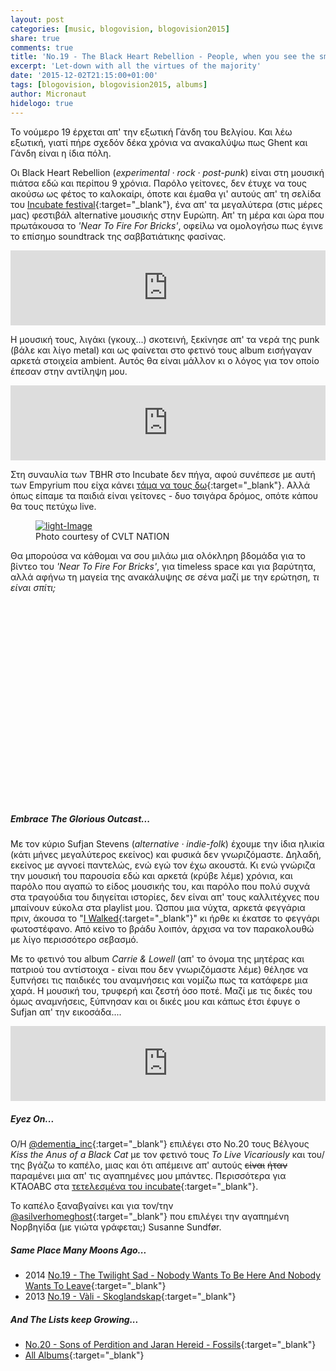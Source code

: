 ```yaml
---
layout: post
categories: [music, blogovision, blogovision2015]
share: true
comments: true
title: 'No.19 - The Black Heart Rebellion - People, when you see the smoke, do not think it is fields they&#39;re burning'
excerpt: 'Let-down with all the virtues of the majority'
date: '2015-12-02T21:15:00+01:00'
tags: [blogovision, blogovision2015, albums]
author: Micronaut
hidelogo: true
---
```

Το νούμερο 19 έρχεται απ' την εξωτική Γάνδη του Βελγίου. Και λέω εξωτική, γιατί πήρε σχεδόν δέκα χρόνια να ανακαλύψω πως Ghent και Γάνδη είναι η ίδια πόλη.

Οι Black Heart Rebellion (*experimental · rock · post-punk*) είναι στη μουσική πιάτσα εδώ και περίπου 9 χρόνια. Παρόλο γείτονες, δεν έτυχε να τους ακούσω ως φέτος το καλοκαίρι, όποτε και έμαθα γι' αυτούς απ' τη σελίδα του [Incubate festival](http://incubate.org/2015/line-up/606/the-black-heart-rebellion){:target="_blank"}, ένα απ' τα μεγαλύτερα (στις μέρες μας) φεστιβάλ alternative μουσικής στην Ευρώπη. Απ' τη μέρα και ώρα που πρωτάκουσα το *'Near To Fire For Bricks'*, οφείλω να ομολογήσω πως έγινε το επίσημο soundtrack της σαββατιάτικης φασίνας.

<iframe style="border: 0; width: 100%; height: 120px;" src="https://bandcamp.com/EmbeddedPlayer/album=2180219375/size=large/bgcol=ffffff/linkcol=0687f5/tracklist=false/artwork=small/track=1635613642/transparent=true/" seamless><a href="http://theblackheartrebellion.bandcamp.com/album/people-when-you-see-the-smoke-do-not-think-it-is-fields-theyre-burning">People, when you see the smoke, do not think it is fields they&#39;re burning by The Black Heart Rebellion</a></iframe>

Η μουσική τους, λιγάκι (γκουχ...) σκοτεινή, ξεκίνησε απ' τα νερά της punk (βάλε και λίγο metal) και ως φαίνεται στο φετινό τους album εισήγαγαν αρκετά στοιχεία ambient. Αυτός θα είναι μάλλον κι ο λόγος για τον οποίο έπεσαν στην αντίληψη μου.

<iframe style="border: 0; width: 100%; height: 120px;" src="https://bandcamp.com/EmbeddedPlayer/album=2180219375/size=large/bgcol=ffffff/linkcol=0687f5/tracklist=false/artwork=small/track=2013562482/transparent=true/" seamless><a href="http://theblackheartrebellion.bandcamp.com/album/people-when-you-see-the-smoke-do-not-think-it-is-fields-theyre-burning">People, when you see the smoke, do not think it is fields they&#39;re burning by The Black Heart Rebellion</a></iframe>

Στη συναυλία των TBHR στο Incubate δεν πήγα, αφού συνέπεσε με αυτή των Empyrium που είχα κάνει [τάμα να τους δω](/music/review/incubate-2015/){:target="_blank"}. Αλλά όπως είπαμε τα παιδιά είναι γείτονες  - δυο τσιγάρα δρόμος, οπότε κάπου θα τους πετύχω live.

<figure>
    <a href="http://www.cvltnation.com/the-black-heart-rebellion-people-when-you-see-the-smoke-do-not-think-it-is-the-fields-theyre-burning-review-stream-footage/"><img src="http://www.cvltnation.com/wp-content/uploads/2015/10/TBHR_2014_live_JanOpdekamp-1440x564_c.jpg" alt="light-Image" class="center"/></a>
    <figcaption>Photo courtesy of CVLT NATION</figcaption>
</figure>

Θα μπορούσα να κάθομαι να σου μιλάω μια ολόκληρη βδομάδα για το βίντεο του  *'Near To Fire For Bricks'*, για timeless space και για βαρύτητα, αλλά αφήνω τη μαγεία της ανακάλυψης σε σένα μαζί με την ερώτηση, *τι είναι σπίτι;*

<iframe class="invisible center" width="70%" height="320" src="about:blank" data-src="https://www.youtube.com/embed/EMS3OEa5sac" frameborder="0" allowfullscreen>&nbsp;</iframe>

<div class="text-divider"></div>

##### Embrace The Glorious Outcast...
Με τον κύριο Sufjan Stevens (*alternative · indie-folk*) έχουμε την ίδια ηλικία (κάτι μήνες μεγαλύτερος εκείνος) και φυσικά δεν γνωριζόμαστε. Δηλαδή, εκείνος με αγνοεί παντελώς, ενώ εγώ τον έχω ακουστά. Κι ενώ γνώριζα την μουσική του παρουσία εδώ και αρκετά (κρύβε λέμε) χρόνια, και παρόλο που αγαπώ το είδος μουσικής του, και παρόλο που πολύ συχνά στα τραγούδια του διηγείται ιστορίες,  δεν είναι απ' τους καλλιτέχνες που μπαίνουν εύκολα στα playlist μου. Ώσπου μια νύχτα, αρκετά φεγγάρια πριν, άκουσα το "[I Walked](https://www.youtube.com/watch?v=bnCHT6F2BJc){:target="_blank"}" κι ήρθε κι έκατσε το φεγγάρι φωτοστέφανο. Από κείνο το βράδυ λοιπόν, άρχισα να τον παρακολουθώ με λίγο περισσότερο σεβασμό. 

Με το φετινό του album *Carrie & Lowell* (απ' το όνομα της μητέρας και πατριού του αντίστοιχα -  είναι που δεν γνωριζόμαστε λέμε) θέλησε να ξυπνήσει τις παιδικές του αναμνήσεις και νομίζω πως τα κατάφερε μια χαρά. Η μουσική του, τρυφερή και ζεστή όσο ποτέ. Μαζί με τις δικές του όμως αναμνήσεις, ξύπνησαν και οι δικές μου και κάπως έτσι έφυγε ο Sufjan απ' την εικοσάδα.... 

<iframe style="border: 0; width: 100%; height: 120px;" src="http://bandcamp.com/EmbeddedPlayer/album=4070884389/size=large/bgcol=ffffff/linkcol=0687f5/tracklist=false/artwork=small/track=2612958382/transparent=true/" seamless><a href="http://music.sufjan.com/album/carrie-lowell">Carrie &amp; Lowell by Sufjan Stevens</a></iframe>

<div class="text-divider"></div>

##### <i class="fa fa-hand-o-right"></i> Eyez Οn...

O/H [‏@dementia_inc](http://avatonkortez.blogspot.nl/2015/12/blogovision2015-to-20-dementiainc-kiss.html){:target="_blank"} επιλέγει στο Νο.20 τους Βέλγους *Kiss the Anus of a Black Cat* με τον φετινό τους *To Live Vicariously* και του/της βγάζω το καπέλο, μιας και ότι απέμεινε απ' αυτούς <s>είναι</s> <s>ήταν</s> παραμένει μια απ' τις αγαπημένες μου μπάντες. Περισσότερα για KTAOABC στα [τετελεσμένα του incubate](/music/review/incubate-2015/){:target="_blank"}.

Το καπέλο ξαναβγαίνει και για τον/την [@asilverhomeghost](http://asilverhomeghost.tumblr.com/post/134405303877/best-music-of-2015-19-susanne-sundf%C3%B8r-ten){:target="_blank"} που επιλέγει την αγαπημένη Νορβηγίδα (με γιώτα γράφεται;) Susanne Sundfør. 

##### <i class="fa fa-hand-o-right"></i> Same Place Many Moons Ago...

* 2014 [No.19 - The Twilight Sad - Nobody Wants To Be Here And Nobody Wants To Leave](/music/blogovision/blogovision2014/blogovision2014-no19/){:target="_blank"}
* 2013 [No.19 - Vàli - Skoglandskap](/music/blogovision/blogovision2013/blogovision2013-no19/){:target="_blank"}

##### <i class="fa fa-hand-o-right"></i> And The Lists keep Growing...

* [No.20 - Sons of Perdition and Jaran Hereid - Fossils](/music/blogovision/blogovision2015/blogovision2015-no20/){:target="_blank"}
* [All Albums](/music/new-albums-2015/){:target="_blank"}